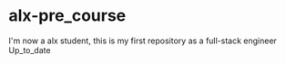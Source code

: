 # alx-pre_course
I'm now a alx student, this is my first repository as a full-stack engineer 
Up_to_date

